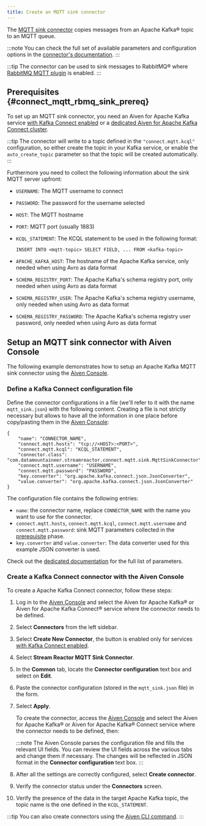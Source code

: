 ```yaml
---
title: Create an MQTT sink connector
---
```


The [MQTT sink
connector](https://docs.lenses.io/5.0/integrations/connectors/stream-reactor/sinks/mqttsinkconnector/)
copies messages from an Apache Kafka® topic to an MQTT queue.

:::note
You can check the full set of available parameters and configuration
options in the [connector's
documentation](https://docs.lenses.io/5.0/integrations/connectors/stream-reactor/sinks/mqttsinkconnector/).
:::

:::tip
The connector can be used to sink messages to RabbitMQ® where [RabbitMQ
MQTT plugin](https://www.rabbitmq.com/mqtt.html) is enabled.
:::

## Prerequisites {#connect_mqtt_rbmq_sink_prereq}

To set up an MQTT sink connector, you need an Aiven for Apache Kafka
service [with Kafka Connect enabled](enable-connect) or a
[dedicated Aiven for Apache Kafka Connect cluster](/docs/products/kafka/kafka-connect/get-started#apache_kafka_connect_dedicated_cluster).

:::tip
The connector will write to a topic defined in the `"connect.mqtt.kcql"`
configuration, so either create the topic in your Kafka service, or
enable the `auto_create_topic` parameter so that the topic will be
created automatically.
:::

Furthermore you need to collect the following information about the sink
MQTT server upfront:

-   `USERNAME`: The MQTT username to connect

-   `PASSWORD`: The password for the username selected

-   `HOST`: The MQTT hostname

-   `PORT`: MQTT port (usually 1883)

-   `KCQL_STATEMENT`: The KCQL statement to be used in the following
    format:

    ```
    INSERT INTO <mqtt-topic> SELECT FIELD, ... FROM <kafka-topic>
    ```

-   `APACHE_KAFKA_HOST`: The hostname of the Apache Kafka service, only
    needed when using Avro as data format

-   `SCHEMA_REGISTRY_PORT`: The Apache Kafka's schema registry port,
    only needed when using Avro as data format

-   `SCHEMA_REGISTRY_USER`: The Apache Kafka's schema registry
    username, only needed when using Avro as data format

-   `SCHEMA_REGISTRY_PASSWORD`: The Apache Kafka's schema registry user
    password, only needed when using Avro as data format

## Setup an MQTT sink connector with Aiven Console

The following example demonstrates how to setup an Apache Kafka MQTT
sink connector using the [Aiven Console](https://console.aiven.io/).

### Define a Kafka Connect configuration file

Define the connector configurations in a file (we\'ll refer to it with
the name `mqtt_sink.json`) with the following content. Creating a file
is not strictly necessary but allows to have all the information in one
place before copy/pasting them in the [Aiven
Console](https://console.aiven.io/):

```
{
    "name": "CONNECTOR_NAME",
    "connect.mqtt.hosts": "tcp://<HOST>:<PORT>",
    "connect.mqtt.kcql": "KCQL_STATEMENT",
    "connector.class": "com.datamountaineer.streamreactor.connect.mqtt.sink.MqttSinkConnector",
    "connect.mqtt.username": "USERNAME",
    "connect.mqtt.password": "PASSWORD",
    "key.converter": "org.apache.kafka.connect.json.JsonConverter",
    "value.converter": "org.apache.kafka.connect.json.JsonConverter"
}
```

The configuration file contains the following entries:

-   `name`: the connector name, replace `CONNECTOR_NAME` with the name
    you want to use for the connector.
-   `connect.mqtt.hosts`, `connect.mqtt.kcql`, `connect.mqtt.username`
    and `connect.mqtt.password`: sink MQTT parameters collected in the
    [prerequisite](/docs/products/kafka/kafka-connect/howto/mqtt-sink-connector#connect_mqtt_rbmq_sink_prereq) phase.
-   `key.converter` and `value.converter`: The data converter used for
    this example JSON converter is used.

Check out the [dedicated
documentation](https://docs.lenses.io/5.0/integrations/connectors/stream-reactor/sinks/mqttsinkconnector/#options)
for the full list of parameters.

### Create a Kafka Connect connector with the Aiven Console

To create a Apache Kafka Connect connector, follow these steps:

1.  Log in to the [Aiven Console](https://console.aiven.io/) and select
    the Aiven for Apache Kafka® or Aiven for Apache Kafka Connect®
    service where the connector needs to be defined.

2.  Select **Connectors** from the left sidebar.

3.  Select **Create New Connector**, the button is enabled only for
    services
    [with Kafka Connect enabled](enable-connect).

4.  Select **Stream Reactor MQTT Sink Connector**.

5.  In the **Common** tab, locate the **Connector configuration** text
    box and select on **Edit**.

6.  Paste the connector configuration (stored in the `mqtt_sink.json`
    file) in the form.

7.  Select **Apply**.

    To create the connector, access the [Aiven
    Console](https://console.aiven.io/) and select the Aiven for Apache
    Kafka® or Aiven for Apache Kafka® Connect service where the
    connector needs to be defined, then:

    :::note
    The Aiven Console parses the configuration file and fills the
    relevant UI fields. You can review the UI fields across the various
    tabs and change them if necessary. The changes will be reflected in
    JSON format in the **Connector configuration** text box.
    :::

8.  After all the settings are correctly configured, select **Create
    connector**.

9.  Verify the connector status under the **Connectors** screen.

10. Verify the presence of the data in the target Apache Kafka topic,
    the topic name is the one defined in the `KCQL_STATEMENT`.

:::tip
You can also create connectors using the
[Aiven CLI command](/docs/tools/cli/service/connector#avn_service_connector_create).
:::
